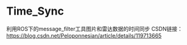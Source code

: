 # Time_Sync
利用ROS下的message_filter工具图片和雷达数据的时间同步
CSDN链接：
https://blog.csdn.net/Peloponnesian/article/details/119713665
